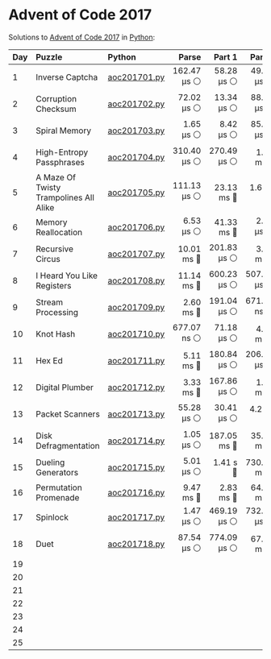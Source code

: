 # Advent of Code 2017

Solutions to [Advent of Code 2017](https://adventofcode.com/2017/) in [Python](https://www.python.org/):

| Day  | Puzzle                                 | Python                                                                 |       Parse |      Part 1 |      Part 2 |       Total |
| :--- | :------------------------------------- | :--------------------------------------------------------------------- | ----------: | ----------: | ----------: | ----------: |
| 1    | Inverse Captcha                        | [aoc201701.py](01_inverse_captcha/aoc201701.py)                        | 162.47 μs ⚪️ |  58.28 μs ⚪️ |  49.60 μs ⚪️ | 270.36 μs ⚪️ |
| 2    | Corruption Checksum                    | [aoc201702.py](02_corruption_checksum/aoc201702.py)                    |  72.02 μs ⚪️ |  13.34 μs ⚪️ |  88.11 μs ⚪️ | 173.47 μs ⚪️ |
| 3    | Spiral Memory                          | [aoc201703.py](03_spiral_memory/aoc201703.py)                          |   1.65 μs ⚪️ |   8.42 μs ⚪️ |  85.64 μs ⚪️ |  95.71 μs ⚪️ |
| 4    | High-Entropy Passphrases               | [aoc201704.py](04_high-entropy_passphrases/aoc201704.py)               | 310.40 μs ⚪️ | 270.49 μs ⚪️ |   1.55 ms 🔵 |   2.13 ms 🔵 |
| 5    | A Maze Of Twisty Trampolines All Alike | [aoc201705.py](05_a_maze_of_twisty_trampolines_all_alike/aoc201705.py) | 111.13 μs ⚪️ |  23.13 ms 🔵 |    1.65 s 🔴 |    1.67 s 🔴 |
| 6    | Memory Reallocation                    | [aoc201706.py](06_memory_reallocation/aoc201706.py)                    |   6.53 μs ⚪️ |  41.33 ms 🔵 |   2.47 μs ⚪️ |  41.34 ms 🔵 |
| 7    | Recursive Circus                       | [aoc201707.py](07_recursive_circus/aoc201707.py)                       |  10.01 ms 🔵 | 201.83 μs ⚪️ |   3.11 ms 🔵 |  13.33 ms 🔵 |
| 8    | I Heard You Like Registers             | [aoc201708.py](08_i_heard_you_like_registers/aoc201708.py)             |  11.14 ms 🔵 | 600.23 μs ⚪️ | 507.36 μs ⚪️ |  12.24 ms 🔵 |
| 9    | Stream Processing                      | [aoc201709.py](09_stream_processing/aoc201709.py)                      |   2.60 ms 🔵 | 191.04 μs ⚪️ | 671.02 ns ⚪️ |   2.79 ms 🔵 |
| 10   | Knot Hash                              | [aoc201710.py](10_knot_hash/aoc201710.py)                              | 677.07 ns ⚪️ |  71.18 μs ⚪️ |   4.46 ms 🔵 |   4.54 ms 🔵 |
| 11   | Hex Ed                                 | [aoc201711.py](11_hex_ed/aoc201711.py)                                 |   5.11 ms 🔵 | 180.84 μs ⚪️ | 206.44 μs ⚪️ |   5.50 ms 🔵 |
| 12   | Digital Plumber                        | [aoc201712.py](12_digital_plumber/aoc201712.py)                        |   3.33 ms 🔵 | 167.86 μs ⚪️ |   1.71 ms 🔵 |   5.20 ms 🔵 |
| 13   | Packet Scanners                        | [aoc201713.py](13_packet_scanners/aoc201713.py)                        |  55.28 μs ⚪️ |  30.41 μs ⚪️ |    4.22 s 🔴 |    4.22 s 🔴 |
| 14   | Disk Defragmentation                   | [aoc201714.py](14_disk_defragmentation/aoc201714.py)                   |   1.05 μs ⚪️ | 187.05 ms 🔵 |  35.67 ms 🔵 | 222.73 ms 🔵 |
| 15   | Dueling Generators                     | [aoc201715.py](15_dueling_generators/aoc201715.py)                     |   5.01 μs ⚪️ |    1.41 s 🔴 | 730.33 ms 🔵 |    2.14 s 🔴 |
| 16   | Permutation Promenade                  | [aoc201716.py](16_permutation_promenade/aoc201716.py)                  |   9.47 ms 🔵 |   2.83 ms 🔵 |  64.00 ms 🔵 |  76.30 ms 🔵 |
| 17   | Spinlock                               | [aoc201717.py](17_spinlock/aoc201717.py)                               |   1.47 μs ⚪️ | 469.19 μs ⚪️ | 732.02 μs ⚪️ |   1.20 ms 🔵 |
| 18   | Duet                                   | [aoc201718.py](18_duet/aoc201718.py)                                   |  87.54 μs ⚪️ | 774.09 μs ⚪️ |  67.81 ms 🔵 |  68.67 ms 🔵 |
| 19   |                                        |                                                                        |             |             |             |             |
| 20   |                                        |                                                                        |             |             |             |             |
| 21   |                                        |                                                                        |             |             |             |             |
| 22   |                                        |                                                                        |             |             |             |             |
| 23   |                                        |                                                                        |             |             |             |             |
| 24   |                                        |                                                                        |             |             |             |             |
| 25   |                                        |                                                                        |             |             |             |             |
